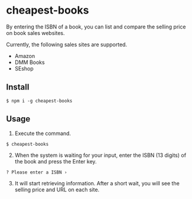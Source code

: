 # cheapest-books

By entering the ISBN of a book, you can list and compare the selling price on book sales websites.

Currently, the following sales sites are supported.

- Amazon
- DMM Books
- SEshop

## Install

```
$ npm i -g cheapest-books
```

## Usage

1. Execute the command.

```shell
$ cheapest-books
```

2. When the system is waiting for your input, enter the ISBN (13 digits) of the book and press the Enter key.
   
```shell
? Please enter a ISBN ›
```

3. It will start retrieving information. After a short wait, you will see the selling price and URL on each site.
